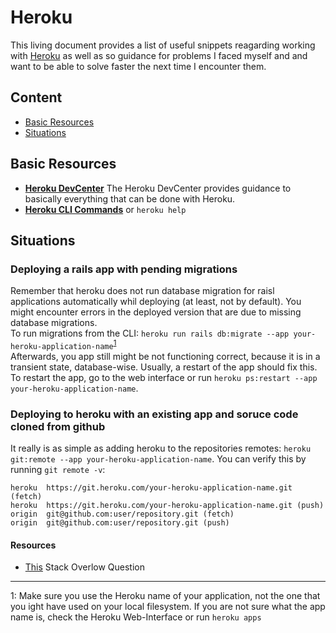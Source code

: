 # Heroku
This living document provides a list of useful snippets reagarding working with [Heroku](heroku.com) as well as so guidance for problems I faced myself and and want to be able to solve faster the next time I encounter them.

## Content
* [Basic Resources](#basic-resources)
* [Situations](#situations)

## Basic Resources
* **[Heroku DevCenter](https://devcenter.heroku.com/categories/reference)** The Heroku DevCenter provides guidance to basically everything that can be done with Heroku.
* **[Heroku CLI Commands](https://devcenter.heroku.com/articles/heroku-cli-commands)** or `heroku help`

## Situations
### Deploying a rails app with pending migrations
Remember that heroku does not run database migration for raisl applications automatically whil deploying (at least, not by default). You might encounter errors in the deployed version that are due to missing database migrations.  
To run migrations from the CLI: `heroku run rails db:migrate --app your-heroku-application-name`<sup>[1](#footnote1)</sup>  
Afterwards, you app still might be not functioning correct, because it is in a transient state, database-wise. Usually, a restart of the app should fix this. To restart the app, go to the web interface or run `heroku ps:restart --app your-heroku-application-name`.

### Deploying to heroku with an existing app and soruce code cloned from github
It really is as simple as adding heroku to the repositories remotes: `heroku git:remote --app your-heroku-application-name`. You can verify this by running `git remote -v`:
```
heroku	https://git.heroku.com/your-heroku-application-name.git (fetch)
heroku	https://git.heroku.com/your-heroku-application-name.git (push)
origin	git@github.com:user/repository.git (fetch)
origin	git@github.com:user/repository.git (push)
```

#### Resources
* [This](https://stackoverflow.com/questions/5129598/how-to-link-a-folder-with-an-existing-heroku-app) Stack Overlow Question

---------
<a name="footnote1">1</a>: Make sure you use the Heroku name of your application, not the one that you ight have used on your local filesystem. If you are not sure what the app name is, check the Heroku Web-Interface or run `heroku apps`

